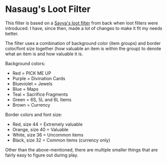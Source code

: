 # Nasaug's Loot Filter

This filter is based on a [Sayya's loot filter](https://github.com/SayyadinaAtreides/sayya-poe-filter) from back when loot filters were introduced. I have, since then, made a lot of changes to make it fit my needs better.

The filter uses a combination of background color (item groups) and border color/font size together (how valuable an item is within the group) to denote what an item is and how valuable it is.

Background colors:
 - Red = PICK ME UP
 - Purple = Divination Cards
 - Blueviolet = Jewels
 - Blue = Maps
 - Teal = Sacrifice Fragments
 - Green = 6S, 5L and 6L Items
 - Brown = Currency

Border colors and font size:
 - Red, size 44 = Extremely valuable
 - Orange, size 40 = Valuable
 - White, size 36 = Uncommon items
 - Black, size 32 = Common items (currency only) 

Other than the above-mentioned, there are multiple smaller things that are fairly easy to figure out during play.